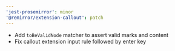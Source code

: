 ```yaml
---
'jest-prosemirror': minor
'@remirror/extension-callout': patch
---
```


- Add `toBeValidNode` matcher to assert valid marks and content
- Fix callout extension input rule followed by enter key
